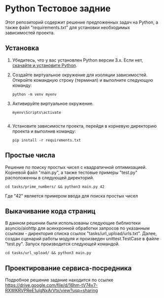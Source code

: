 # Python Тестовое задние

Этот репозиторий содержит решение предложенных задач на Python, а также файл "requirements.txt" для установки необходимых зависимостей проекта.

## Установка

1. Убедитесь, что у вас установлен Python версии 3.x. Если нет, [скачайте и установите Python](https://www.python.org/downloads/).

2. Создайте виртуальное окружение для изоляции зависимостей. Откройте командную строку (терминал) и выполните следующую команду:

   ```shell
   python -m venv myenv

3. Активируйте виртуальное окружение.

   ```shell
   myenv\Scripts\activate
 
4. Установите зависимости проекта, перейдя в корневую директорию проекта и выполнив команду:

   ```shell
   pip install -r requirements.txt
   
## Простые числа

Решение по поиску простых чисел с квадратичной оптимизацией. Корневой файл "main.py", a также тестовые примеры "test.py" расположенны в следующей директорий. 

    cd tasks/prime_numbers/ && python3 main.py 42
   
  Где "42" является примером ввода для поиска простых чисел 
  
## Выкачивание кода страниц

В данном решении были использованы следующие библиотеки asyncio/aiohttp для асинхронной обработки запросов по указанным ссылкам - директория списка ссылок "tasks/url_upload/urls.txt". Далее, создан сценарий работы модуля и произведен unittest.TestCase в файле "test.py". Запуск производится следующей командой. 

    cd tasks/url_upload/ && python3 main.py
    
## Проектирование сервиса-посредника

Подробное решение задание находится по ссылке https://drive.google.com/file/d/16hm-tV74v7-RXWKRVPReE1ulgNxArVtx/view?usp=sharing
